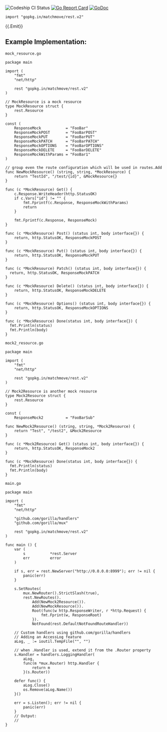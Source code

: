 ![Codeship CI Status](https://codeship.com/projects/f00d5830-0afd-0135-7622-4abc4c11ded6/status?branch=master)
[![Go Report Card](https://goreportcard.com/badge/github.com/matchmove/rest)](https://goreportcard.com/report/github.com/matchmove/rest)
[![GoDoc](https://godoc.org/github.com/matchmove/rest?status.svg)](https://godoc.org/github.com/matchmove/rest)

    import "gopkg.in/matchmove/rest.v2"

{{.Emit}}

## Example Implementation:

`mock_resource.go`

    package main

    import (
        "fmt"
    	"net/http"

        rest "gopkg.in/matchmove/rest.v2"
    )

    // MockResource is a mock resource
    type MockResource struct {
    	rest.Resource
    }

    const (
    	ResponseMock           = "FooBar"
    	ResponseMockPOST       = "FooBarPOST"
    	ResponseMockPUT        = "FooBarPUT"
    	ResponseMockPATCH      = "FooBarPATCH"
    	ResponseMockOPTIONS    = "FooBarOPTIONS"
    	ResponseMockDELETE     = "FooBarDELETE"
    	ResponseMockWithParams = "FooBar1"
    )

    // group even the route configuration which will be used in routes.Add
    func NewMockResource() (string, string, *MockResource) {
        return "TestId", "/test/{id}", &MockResource{}
    }

    func (c *MockResource) Get() {
    	c.Response.WriteHeader(http.StatusOK)
    	if c.Vars["id"] != "" {
    		fmt.Fprintf(c.Response, ResponseMockWithParams)
    		return
    	}

    	fmt.Fprintf(c.Response, ResponseMock)
    }

    func (c *MockResource) Post() (status int, body interface{}) {
    	return, http.StatusOK, ResponseMockPOST
    }

    func (c *MockResource) Put() (status int, body interface{}) {
    	return, http.StatusOK, ResponseMockPUT
    }

    func (c *MockResource) Patch() (status int, body interface{}) {
      return, http.StatusOK, ResponseMockPATCH
    }

    func (c *MockResource) Delete() (status int, body interface{}) {
    	return, http.StatusOK, ResponseMockDELETE
    }

    func (c *MockResource) Options() (status int, body interface{}) {
    	return, http.StatusOK, ResponseMockOPTIONS
    }

    func (c *MockResource) Done(status int, body interface{}) {
      fmt.Println(status)
      fmt.Println(body)
    }

`mock2_resource.go`

    package main

    import (
        "fmt"
        "net/http"

        rest "gopkg.in/matchmove/rest.v2"
    )

    // Mock2Resource is another mock resource
    type Mock2Resource struct {
    	rest.Resource
    }

    const (
    	ResponseMock2          = "FooBarSub"

    func NewMock2Resource() (string, string, *Mock2Resource) {
        return "Test", "/test2", &Mock2Resource
    }

    func (c *Mock2Resource) Get() (status int, body interface{}) {
    	return, http.StatusOK, ResponseMock2
    }

    func (c *MockResource) Done(status int, body interface{}) {
      fmt.Println(status)
      fmt.Println(body)
    }


`main.go`

    package main

    import (
        "fmt"
        "net/http"

        "github.com/gorilla/handlers"
    	"github.com/gorilla/mux"

        rest "gopkg.in/matchmove/rest.v2"
    )

    func main () {
        var (
            s           *rest.Server
            err         error
        )

        if s, err = rest.NewServer("http://0.0.0.0:8999"); err != nil {
            panic(err)
        }

        s.SetRoutes(
            mux.NewRouter().StrictSlash(true),
            rest.NewRoutes().
                Add(NewMock2Resource()).
                Add(NewMockResource()).
                Root(func(w http.ResponseWriter, r *http.Request) {
                    fmt.Fprint(w, ResponseRoot)
                }).
                NotFound(rest.DefaultNotFoundRouteHandler))

        // Custom handlers using github.com/gorilla/handlers
        // Adding an AccessLog feature
        aLog, _ := ioutil.TempFile("", "")

        // when .Handler is used, extend it from the .Router property
        s.Handler = handlers.LoggingHandler(
            aLog,
            func(m *mux.Router) http.Handler {
                return m
            }(s.Router))

        defer func() {
            aLog.Close()
            os.Remove(aLog.Name())
        }()

        err = s.Listen(); err != nil {
            panic(err)
        }
        // Output:
        //
    }

